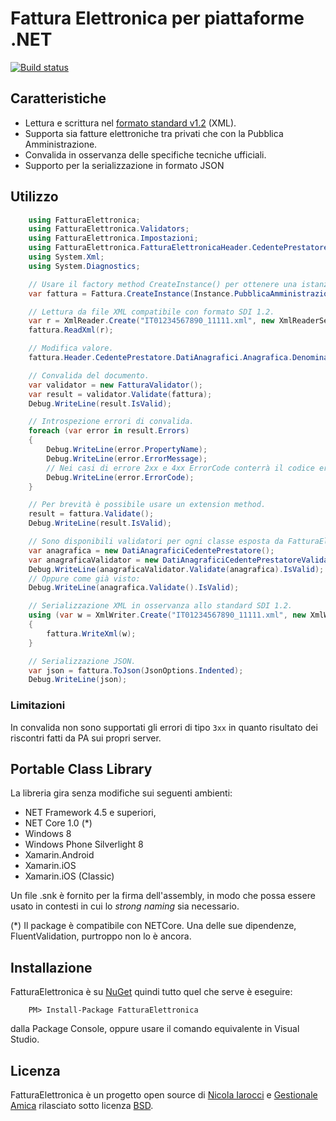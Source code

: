 ﻿# Fattura Elettronica per piattaforme .NET
[![Build status](https://ci.appveyor.com/api/projects/status/gft4hjbct0xgwogq?svg=true)](https://ci.appveyor.com/project/nicolaiarocci/fatturaelettronica-net)

## Caratteristiche
- Lettura e scrittura nel [formato standard v1.2][pa] (XML).
- Supporta sia fatture elettroniche tra privati che con la Pubblica Amministrazione.
- Convalida in osservanza delle specifiche tecniche ufficiali.
- Supporto per la serializzazione in formato JSON

## Utilizzo
```cs
    using FatturaElettronica;
    using FatturaElettronica.Validators;
    using FatturaElettronica.Impostazioni;
    using FatturaElettronica.FatturaElettronicaHeader.CedentePrestatore;
    using System.Xml;
    using System.Diagnostics;

    // Usare il factory method CreateInstance() per ottenere una istanza di Fattura.
    var fattura = Fattura.CreateInstance(Instance.PubblicaAmministrazione);

    // Lettura da file XML compatibile con formato SDI 1.2.
    var r = XmlReader.Create("IT01234567890_11111.xml", new XmlReaderSettings { IgnoreWhitespace = true });
    fattura.ReadXml(r);

    // Modifica valore.
    fattura.Header.CedentePrestatore.DatiAnagrafici.Anagrafica.Denominazione = "Bianchi Srl";

    // Convalida del documento.
    var validator = new FatturaValidator();
    var result = validator.Validate(fattura);
    Debug.WriteLine(result.IsValid);

    // Introspezione errori di convalida.
    foreach (var error in result.Errors)
    {
        Debug.WriteLine(error.PropertyName);
        Debug.WriteLine(error.ErrorMessage);
        // Nei casi di errore 2xx e 4xx ErrorCode conterrà il codice errore (es: "00423").
        Debug.WriteLine(error.ErrorCode);
    }

    // Per brevità è possibile usare un extension method.
    result = fattura.Validate();
    Debug.WriteLine(result.IsValid);

    // Sono disponibili validatori per ogni classe esposta da FatturaElettronica.
    var anagrafica = new DatiAnagraficiCedentePrestatore();
    var anagraficaValidator = new DatiAnagraficiCedentePrestatoreValidator();
    Debug.WriteLine(anagraficaValidator.Validate(anagrafica).IsValid);
    // Oppure come già visto:
    Debug.WriteLine(anagrafica.Validate().IsValid);

    // Serializzazione XML in osservanza allo standard SDI 1.2.
    using (var w = XmlWriter.Create("IT01234567890_11111.xml", new XmlWriterSettings { Indent = true }))
    {
        fattura.WriteXml(w);
    }

    // Serializzazione JSON.
    var json = fattura.ToJson(JsonOptions.Indented);
    Debug.WriteLine(json);
```
### Limitazioni
In convalida non sono supportati gli errori di tipo `3xx` in quanto risultato dei riscontri fatti da PA sui propri server. 

## Portable Class Library
La libreria gira senza modifiche sui seguenti ambienti:

- NET Framework 4.5 e superiori,
- NET Core 1.0 (*)
- Windows 8
- Windows Phone Silverlight 8
- Xamarin.Android
- Xamarin.iOS
- Xamarin.iOS (Classic)

Un file .snk è fornito per la firma dell'assembly, in modo che possa essere usato in contesti in cui lo *strong naming* sia necessario.

(*) Il package è compatibile con NETCore. Una delle sue dipendenze, FluentValidation, purtroppo non lo è ancora.

## Installazione
FatturaElettronica è su [NuGet][nuget] quindi tutto quel che serve è eseguire:

```
	PM> Install-Package FatturaElettronica
```
dalla Package Console, oppure usare il comando equivalente in Visual Studio.

## Licenza
FatturaElettronica è un progetto open source di [Nicola Iarocci][ni] e [Gestionale Amica][ga] rilasciato sotto licenza [BSD][bsd].

[pa]: http://www.fatturapa.gov.it/export/fatturazione/sdi/Specifiche_tecniche_del_formato_FatturaPA_v1.2.pdf 
[bo]: http://github.com/FatturaElettronica/BusinessObjects 
[bsd]: http://github.com/FatturaElettronica/FatturaElettronica.NET/blob/master/LICENSE
[ga]: http://gestionaleamica.com
[ni]: https://nicolaiarocci.com
[nuget]: https://www.nuget.org/packages/FatturaElettronica/